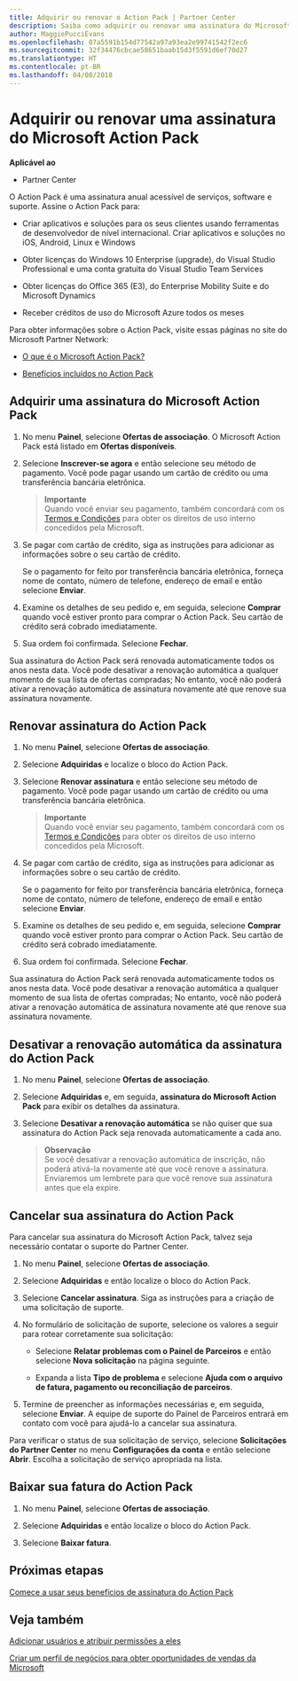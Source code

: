 ```yaml
---
title: Adquirir ou renovar o Action Pack | Partner Center
description: Saiba como adquirir ou renovar uma assinatura do Microsoft Action Pack.
author: MaggiePucciEvans
ms.openlocfilehash: 07a5591b154d77542a97a93ea2e99741542f2ec6
ms.sourcegitcommit: 32f34476cbcae58651baab15d3f5591d6ef70d27
ms.translationtype: HT
ms.contentlocale: pt-BR
ms.lasthandoff: 04/08/2018
---
```

# <a name="purchase-or-renew-a-microsoft-action-pack-subscription"></a>Adquirir ou renovar uma assinatura do Microsoft Action Pack

**Aplicável ao**

-  Partner Center


O Action Pack é uma assinatura anual acessível de serviços, software e suporte. Assine o Action Pack para:

- Criar aplicativos e soluções para os seus clientes usando ferramentas de desenvolvedor de nível internacional. Criar aplicativos e soluções no iOS, Android, Linux e Windows 

- Obter licenças do Windows 10 Enterprise (upgrade), do Visual Studio Professional e uma conta gratuita do Visual Studio Team Services 

- Obter licenças do Office 365 (E3), do Enterprise Mobility Suite e do Microsoft Dynamics 

- Receber créditos de uso do Microsoft Azure todos os meses

Para obter informações sobre o Action Pack, visite essas páginas no site do Microsoft Partner Network: 

-   [O que é o Microsoft Action Pack?](https://partner.microsoft.com/membership/action-pack)

-   [Benefícios incluídos no Action Pack](https://partner.microsoft.com/membership/core-benefits)



## <a name="purchase-a-microsoft-action-pack-subscription"></a>Adquirir uma assinatura do Microsoft Action Pack

1. No menu **Painel**, selecione **Ofertas de associação**. O Microsoft Action Pack está listado em **Ofertas disponíveis**. 

2. Selecione **Inscrever-se agora** e então selecione seu método de pagamento. Você pode pagar usando um cartão de crédito ou uma transferência bancária eletrônica. 

    >**Importante**<br> Quando você enviar seu pagamento, também concordará com os [Termos e Condições](https://go.microsoft.com/fwlink/?linkid=842232) para obter os direitos de uso interno concedidos pela Microsoft. 

3. Se pagar com cartão de crédito, siga as instruções para adicionar as informações sobre o seu cartão de crédito. 

    Se o pagamento for feito por transferência bancária eletrônica, forneça nome de contato, número de telefone, endereço de email e então selecione **Enviar**.  
4. Examine os detalhes de seu pedido e, em seguida, selecione **Comprar** quando você estiver pronto para comprar o Action Pack. Seu cartão de crédito será cobrado imediatamente.

5. Sua ordem foi confirmada. Selecione **Fechar**.

Sua assinatura do Action Pack será renovada automaticamente todos os anos nesta data. Você pode desativar a renovação automática a qualquer momento de sua lista de ofertas compradas; No entanto, você não poderá ativar a renovação automática de assinatura novamente até que renove sua assinatura novamente. 


## <a name="renew-your-action-pack-subscription"></a>Renovar assinatura do Action Pack

1. No menu **Painel**, selecione **Ofertas de associação**.  

2. Selecione **Adquiridas** e localize o bloco do Action Pack.  

3. Selecione **Renovar assinatura** e então selecione seu método de pagamento. Você pode pagar usando um cartão de crédito ou uma transferência bancária eletrônica. 

    >**Importante**<br> Quando você enviar seu pagamento, também concordará com os [Termos e Condições](https://go.microsoft.com/fwlink/?linkid=842232) para obter os direitos de uso interno concedidos pela Microsoft. 

3. Se pagar com cartão de crédito, siga as instruções para adicionar as informações sobre o seu cartão de crédito. 

    Se o pagamento for feito por transferência bancária eletrônica, forneça nome de contato, número de telefone, endereço de email e então selecione **Enviar**. 

 4. Examine os detalhes de seu pedido e, em seguida, selecione **Comprar** quando você estiver pronto para comprar o Action Pack. Seu cartão de crédito será cobrado imediatamente.

5. Sua ordem foi confirmada. Selecione **Fechar**.

Sua assinatura do Action Pack será renovada automaticamente todos os anos nesta data. Você pode desativar a renovação automática a qualquer momento de sua lista de ofertas compradas; No entanto, você não poderá ativar a renovação automática de assinatura novamente até que renove sua assinatura novamente. 


## <a name="turn-off-automatic-action-pack-subscription-renewal"></a>Desativar a renovação automática da assinatura do Action Pack

1. No menu **Painel**, selecione **Ofertas de associação**. 

2. Selecione **Adquiridas** e, em seguida, **assinatura do Microsoft Action Pack** para exibir os detalhes da assinatura. 

3. Selecione **Desativar a renovação automática** se não quiser que sua assinatura do Action Pack seja renovada automaticamente a cada ano. 

    >**Observação**<br>
    Se você desativar a renovação automática de inscrição, não poderá ativá-la novamente até que você renove a assinatura. Enviaremos um lembrete para que você renove sua assinatura antes que ela expire.


## <a name="cancel-your-action-pack-subscription"></a>Cancelar sua assinatura do Action Pack

Para cancelar sua assinatura do Microsoft Action Pack, talvez seja necessário contatar o suporte do Partner Center.

1. No menu **Painel**, selecione **Ofertas de associação**. 

2. Selecione **Adquiridas** e então localize o bloco do Action Pack.

3. Selecione **Cancelar assinatura**. Siga as instruções para a criação de uma solicitação de suporte. 

4. No formulário de solicitação de suporte, selecione os valores a seguir para rotear corretamente sua solicitação:

    -  Selecione **Relatar problemas com o Painel de Parceiros** e então selecione **Nova solicitação** na página seguinte.

    -  Expanda a lista **Tipo de problema** e selecione **Ajuda com o arquivo de fatura, pagamento ou reconciliação de parceiros**. 

5. Termine de preencher as informações necessárias e, em seguida, selecione **Enviar**. A equipe de suporte do Painel de Parceiros entrará em contato com você para ajudá-lo a cancelar sua assinatura.

Para verificar o status de sua solicitação de serviço, selecione **Solicitações do Partner Center** no menu **Configurações da conta** e então selecione **Abrir**. Escolha a solicitação de serviço apropriada na lista.  

## <a name="download-your-action-pack-invoice"></a>Baixar sua fatura do Action Pack

1. No menu **Painel**, selecione **Ofertas de associação**.  

2. Selecione **Adquiridas** e então localize o bloco do Action Pack. 

3. Selecione **Baixar fatura**.
 
## <a name="next-steps"></a>Próximas etapas

[Comece a usar seus benefícios de assinatura do Action Pack](manage-your-partner-network-benefits.md)


## <a name="see-also"></a>Veja também

[Adicionar usuários e atribuir permissões a eles](create-user-accounts-and-set-permissions.md)

[Criar um perfil de negócios para obter oportunidades de vendas da Microsoft](create-a-marketing-profile.md)



